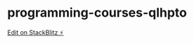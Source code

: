 # programming-courses-qlhpto

[Edit on StackBlitz ⚡️](https://stackblitz.com/edit/programming-courses-qlhpto)
